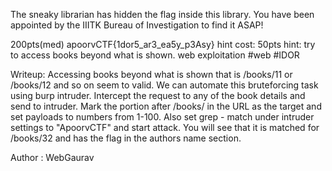 The sneaky librarian has hidden the flag inside this library. You have been appointed by the IIITK Bureau of Investigation to find it ASAP!

200pts(med)
apoorvCTF{1dor5_ar3_ea5y_p3Asy}
hint cost: 50pts
hint: try to access books beyond what is shown.
web exploitation
#web #IDOR

Writeup:
Accessing books beyond what is shown that is /books/11 or /books/12 and so on seem to valid.
We can automate this bruteforcing task using burp intruder.
Intercept the request to any of the book details and send to intruder.
Mark the portion after /books/ in the URL as the target and set payloads to numbers from 1-100.
Also set grep - match under intruder settings to "ApoorvCTF" and start attack.
You will see that it is matched for /books/32 and has the flag in the authors name section.

Author : WebGaurav
